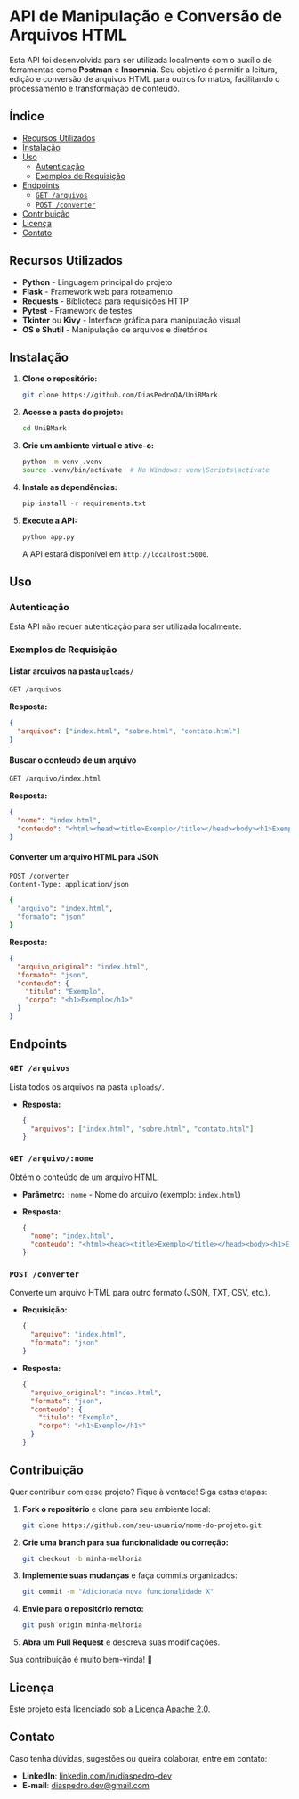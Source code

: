 # API de Manipulação e Conversão de Arquivos HTML

Esta API foi desenvolvida para ser utilizada localmente com o auxílio de ferramentas como **Postman** e **Insomnia**. Seu objetivo é permitir a leitura, edição e conversão de arquivos HTML para outros formatos, facilitando o processamento e transformação de conteúdo.

## Índice

- [Recursos Utilizados](#recursos-utilizados)
- [Instalação](#instalação)
- [Uso](#uso)
  - [Autenticação](#autenticação)
  - [Exemplos de Requisição](#exemplos-de-requisição)
- [Endpoints](#endpoints)
  - [`GET /arquivos`](#get-arquivos)
  - [`POST /converter`](#post-converter)
- [Contribuição](#contribuição)
- [Licença](#licença)
- [Contato](#contato)

## Recursos Utilizados

- **Python** - Linguagem principal do projeto
- **Flask** - Framework web para roteamento
- **Requests** - Biblioteca para requisições HTTP
- **Pytest** - Framework de testes
- **Tkinter** ou **Kivy** - Interface gráfica para manipulação visual
- **OS e Shutil** - Manipulação de arquivos e diretórios

## Instalação

1. **Clone o repositório:**

   ```bash
   git clone https://github.com/DiasPedroQA/UniBMark
   ```

2. **Acesse a pasta do projeto:**

   ```bash
   cd UniBMark
   ```

3. **Crie um ambiente virtual e ative-o:**

   ```bash
   python -m venv .venv
   source .venv/bin/activate  # No Windows: venv\Scripts\activate
   ```

4. **Instale as dependências:**

   ```bash
   pip install -r requirements.txt
   ```

5. **Execute a API:**

   ```bash
   python app.py
   ```

   A API estará disponível em `http://localhost:5000`.

## Uso

### Autenticação

Esta API não requer autenticação para ser utilizada localmente.

### Exemplos de Requisição

#### Listar arquivos na pasta `uploads/`

```bash
GET /arquivos
```

**Resposta:**

```json
{
  "arquivos": ["index.html", "sobre.html", "contato.html"]
}
```

#### Buscar o conteúdo de um arquivo

```bash
GET /arquivo/index.html
```

**Resposta:**

```json
{
  "nome": "index.html",
  "conteudo": "<html><head><title>Exemplo</title></head><body><h1>Exemplo</h1></body></html>"
}
```

#### Converter um arquivo HTML para JSON

```bash
POST /converter
Content-Type: application/json

{
  "arquivo": "index.html",
  "formato": "json"
}
```

**Resposta:**

```json
{
  "arquivo_original": "index.html",
  "formato": "json",
  "conteudo": {
    "titulo": "Exemplo",
    "corpo": "<h1>Exemplo</h1>"
  }
}
```

## Endpoints

### `GET /arquivos`

Lista todos os arquivos na pasta `uploads/`.

- **Resposta:**

  ```json
  {
    "arquivos": ["index.html", "sobre.html", "contato.html"]
  }
  ```

### `GET /arquivo/:nome`

Obtém o conteúdo de um arquivo HTML.

- **Parâmetro:** `:nome` - Nome do arquivo (exemplo: `index.html`)
- **Resposta:**

  ```json
  {
    "nome": "index.html",
    "conteudo": "<html><head><title>Exemplo</title></head><body><h1>Exemplo</h1></body></html>"
  }
  ```

### `POST /converter`

Converte um arquivo HTML para outro formato (JSON, TXT, CSV, etc.).

- **Requisição:**

  ```json
  {
    "arquivo": "index.html",
    "formato": "json"
  }
  ```

- **Resposta:**

  ```json
  {
    "arquivo_original": "index.html",
    "formato": "json",
    "conteudo": {
      "titulo": "Exemplo",
      "corpo": "<h1>Exemplo</h1>"
    }
  }
  ```

## Contribuição

Quer contribuir com esse projeto? Fique à vontade! Siga estas etapas:

1. **Fork o repositório** e clone para seu ambiente local:

   ```bash
   git clone https://github.com/seu-usuario/nome-do-projeto.git
   ```

2. **Crie uma branch para sua funcionalidade ou correção:**

   ```bash
   git checkout -b minha-melhoria
   ```

3. **Implemente suas mudanças** e faça commits organizados:

   ```bash
   git commit -m "Adicionada nova funcionalidade X"
   ```

4. **Envie para o repositório remoto:**

   ```bash
   git push origin minha-melhoria
   ```

5. **Abra um Pull Request** e descreva suas modificações.

Sua contribuição é muito bem-vinda! 🚀

## Licença

Este projeto está licenciado sob a [Licença Apache 2.0](https://www.apache.org/licenses/LICENSE-2.0).

## Contato

Caso tenha dúvidas, sugestões ou queira colaborar, entre em contato:

- **LinkedIn**: [linkedin.com/in/diaspedro-dev](https://www.linkedin.com/in/diaspedro-dev/)
- **E-mail**: [diaspedro.dev@gmail.com](mailto:diaspedro.dev@gmail.com)
